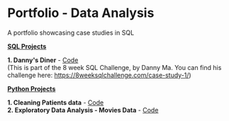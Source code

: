 # Portfolio - Data Analysis
A portfolio showcasing case studies in SQL 

<u>**SQL Projects**</u>

**1. Danny's Diner** - [Code](https://github.com/Mansi242401/Portfolio/blob/main/sql_queries_with_results1) <br>
(This is part of the 8 week SQL Challenge, by Danny Ma. You can find his challenge here: https://8weeksqlchallenge.com/case-study-1/)

<u>**Python Projects**</u>

**1. Cleaning Patients data** - [Code](https://github.com/Mansi242401/Data_Wrangling/tree/main) <br>
**2. Exploratory Data Analysis - Movies Data** - [Code](https://github.com/Mansi242401/EDA_movies) <br>
